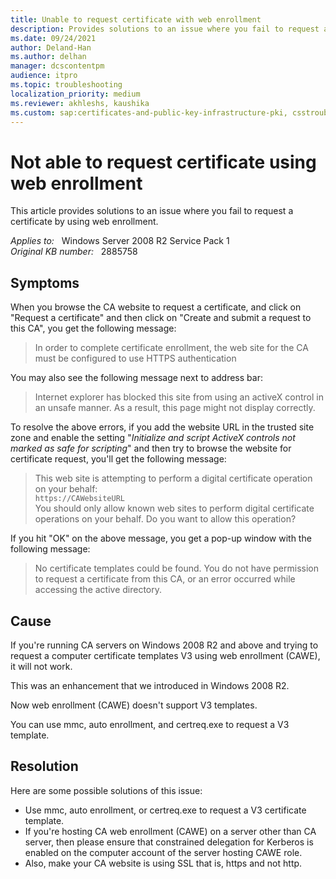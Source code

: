 ```yaml
---
title: Unable to request certificate with web enrollment
description: Provides solutions to an issue where you fail to request a certificate by using web enrollment.
ms.date: 09/24/2021
author: Deland-Han
ms.author: delhan
manager: dcscontentpm
audience: itpro
ms.topic: troubleshooting
localization_priority: medium
ms.reviewer: akhleshs, kaushika
ms.custom: sap:certificates-and-public-key-infrastructure-pki, csstroubleshoot
---
```

# Not able to request certificate using web enrollment

This article provides solutions to an issue where you fail to request a certificate by using web enrollment.

_Applies to:_ &nbsp; Windows Server 2008 R2 Service Pack 1  
_Original KB number:_ &nbsp; 2885758

## Symptoms

When you browse the CA website to request a certificate, and click on "Request a certificate" and then click on "Create and submit a request to this CA", you get the following message:

> In order to complete certificate enrollment, the web site for the CA must be configured to use HTTPS authentication

You may also see the following message next to address bar:

> Internet explorer has blocked this site from using an activeX control in an unsafe manner. As a result, this page might not display correctly.

To resolve the above errors, if you add the website URL in the trusted site zone and enable the setting "*Initialize and script ActiveX controls not marked as safe for scripting*" and then try to browse the website for certificate request, you'll get the following message:

> This web site is attempting to perform a digital certificate operation on your behalf:  
> `https://CAWebsiteURL`  
> You should only allow known web sites to perform digital certificate operations on your behalf. Do you want to allow this operation?

If you hit "OK" on the above message, you get a pop-up window with the following message:

> No certificate templates could be found. You do not have permission to request a certificate from this CA, or an error occurred while accessing the active directory.  

## Cause

If you're running CA servers on Windows 2008 R2 and above and trying to request a computer certificate templates V3 using web enrollment (CAWE), it will not work.

This was an enhancement that we introduced in Windows 2008 R2.

Now web enrollment (CAWE) doesn't support V3 templates.

You can use mmc, auto enrollment, and certreq.exe to request a V3 template.

## Resolution

Here are some possible solutions of this issue:

- Use mmc, auto enrollment, or certreq.exe to request a V3 certificate template.
- If you're hosting CA web enrollment (CAWE) on a server other than CA server, then please ensure that constrained delegation for Kerberos is enabled on the computer account of the server hosting CAWE role.
- Also, make your CA website is using SSL that is, https and not http.
